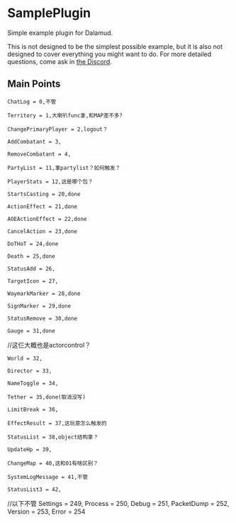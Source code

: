 # SamplePlugin

Simple example plugin for Dalamud.

This is not designed to be the simplest possible example, but it is also not designed to cover everything you might want to do. For more detailed questions, come ask in [the Discord](https://discord.gg/3NMcUV5).

## Main Points

    ChatLog = 0,不管
    
    Territory = 1,大喇叭func拿,和MAP差不多?
    
    ChangePrimaryPlayer = 2,logout？
    
    AddCombatant = 3,
    
    RemoveCombatant = 4,
    
    PartyList = 11,拿partylist？如何触发？
    
    PlayerStats = 12,这是哪个包？
    
    StartsCasting = 20,done
    
    ActionEffect = 21,done
    
    AOEActionEffect = 22,done
    
    CancelAction = 23,done
    
    DoTHoT = 24,done
    
    Death = 25,done
    
    StatusAdd = 26,
    
    TargetIcon = 27,
    
    WaymarkMarker = 28,done
    
    SignMarker = 29,done
    
    StatusRemove = 30,done
    
    Gauge = 31,done
    
//这仨大概也是actorcontrol？

    World = 32,
    
    Director = 33,
    
    NameToggle = 34,
    
    Tether = 35,done(取消没写)
    
    LimitBreak = 36, 
    
    EffectResult = 37,这玩意怎么触发的
    
    StatusList = 38,object结构拿？
    
    UpdateHp = 39, 
    
    ChangeMap = 40,这和01有啥区别？
    
    SystemLogMessage = 41,不管
    
    StatusList3 = 42,
//以下不管
    Settings = 249,
    Process = 250,
    Debug = 251,
    PacketDump = 252,
    Version = 253,
    Error = 254
